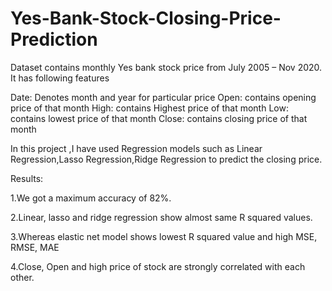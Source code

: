 # Yes-Bank-Stock-Closing-Price-Prediction

Dataset contains monthly Yes bank stock price from July 2005 – Nov 2020. It has following features

Date: Denotes month and year for particular price
Open: contains opening price of that month
High: contains Highest price of that month
Low: contains lowest price of that month
Close: contains closing price of that month


In this project ,I have used Regression models such as Linear Regression,Lasso Regression,Ridge Regression to predict the closing price.

Results:

1.We got a maximum accuracy of 82%.

2.Linear, lasso and ridge regression show almost same R squared values.

3.Whereas elastic net model shows lowest R squared value and high MSE, RMSE, MAE

4.Close, Open and high price of stock are strongly correlated with each other.


